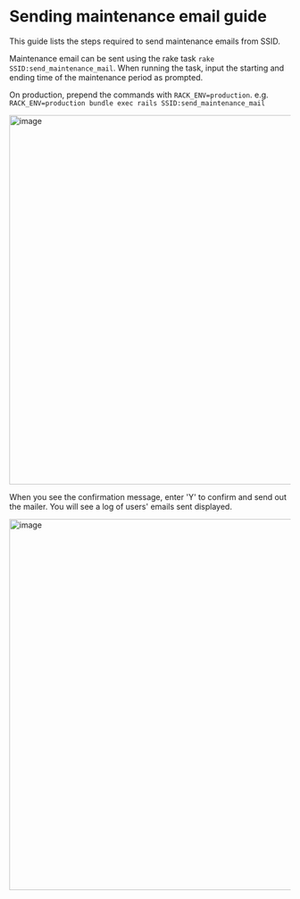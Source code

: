 Sending maintenance email guide
 =======================

This guide lists the steps required to send maintenance emails from SSID.

Maintenance email can be sent using the rake task `rake SSID:send_maintenance_mail`. When running the task, input the starting and ending time of the maintenance period as prompted. 

On production, prepend the commands with `RACK_ENV=production`. e.g. `RACK_ENV=production bundle exec rails SSID:send_maintenance_mail`

<img width="662" alt="image" src="https://github.com/WING-NUS/SSID/assets/29513997/9a878026-573d-48ce-bbbb-7d308b698031">

When you see the confirmation message, enter 'Y' to confirm and send out the mailer. You will see a log of users' emails sent displayed.

<img width="665" alt="image" src="https://github.com/WING-NUS/SSID/assets/29513997/cb9758c9-21a0-4a75-a46b-966d48cdbcc7">
